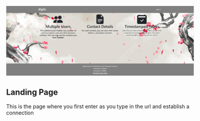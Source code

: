 <p align="center">
  <img src="LandingPage.png" >
</p>

## Landing Page
This is the page where you first enter as you type in the url and establish a connection


